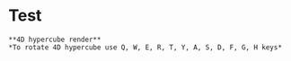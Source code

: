 # Test
    **4D hypercube render**
    *To rotate 4D hypercube use Q, W, E, R, T, Y, A, S, D, F, G, H keys*